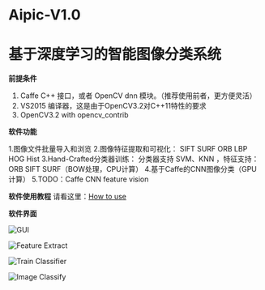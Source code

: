 # Aipic-V1.0   
# **基于深度学习的智能图像分类系统**

**前提条件**
> 
1. Caffe C++ 接口，或者 OpenCV dnn 模块。（推荐使用前者，更方便灵活） 
2. VS2015 编译器，这是由于OpenCV3.2对C++11特性的要求
3. OpenCV3.2 with opencv_contrib 

**软件功能**

> 
1.图像文件批量导入和浏览
2.图像特征提取和可视化： SIFT SURF ORB LBP HOG Hist
3.Hand-Crafted分类器训练： 分类器支持 SVM、KNN ，特征支持： ORB SIFT SURF（BOW处理，CPU计算）
4.基于Caffe的CNN图像分类（GPU计算）
5.TODO：Caffe CNN feature vision

**软件使用教程**
请看这里：[How to use][1]

**软件界面**

![GUI][2]


![Feature Extract][3]


![Train Classifier][4]


![Image Classify][5]


  [1]: http://blog.csdn.net/muyouhang/article/details/73612153
  [2]: http://img.blog.csdn.net/20170622233208994?watermark/2/text/aHR0cDovL2Jsb2cuY3Nkbi5uZXQvbXV5b3VoYW5n/font/5a6L5L2T/fontsize/400/fill/I0JBQkFCMA==/dissolve/70/gravity/SouthEast
  [3]: http://img.blog.csdn.net/20170622233618063?watermark/2/text/aHR0cDovL2Jsb2cuY3Nkbi5uZXQvbXV5b3VoYW5n/font/5a6L5L2T/fontsize/400/fill/I0JBQkFCMA==/dissolve/70/gravity/SouthEast
  [4]: http://img.blog.csdn.net/20170622233310642?watermark/2/text/aHR0cDovL2Jsb2cuY3Nkbi5uZXQvbXV5b3VoYW5n/font/5a6L5L2T/fontsize/400/fill/I0JBQkFCMA==/dissolve/70/gravity/SouthEast
  [5]: http://img.blog.csdn.net/20170622233746140?watermark/2/text/aHR0cDovL2Jsb2cuY3Nkbi5uZXQvbXV5b3VoYW5n/font/5a6L5L2T/fontsize/400/fill/I0JBQkFCMA==/dissolve/70/gravity/SouthEast
